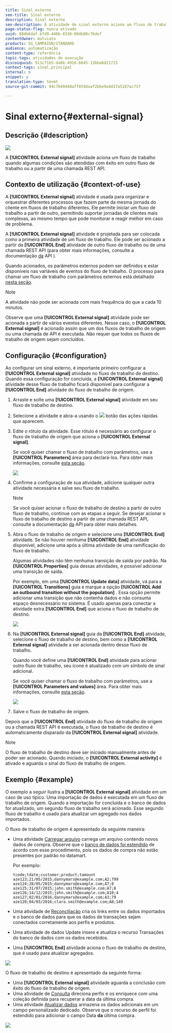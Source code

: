```yaml
---
title: Sinal externo
seo-title: Sinal externo
description: Sinal externo
seo-description: A atividade de sinal externo aciona um fluxo de trabalho quando algumas condições são atendidas com êxito em outro fluxo de trabalho.
page-status-flag: nunca ativado
uuid: 884b6daf-bfd9-440b-8336-004b80c76def
contentOwner: molviato
products: SG_CAMPAIGN/STANDARD
audience: automatização
content-type: referência
topic-tags: atividades de execução
discoiquuid: 911c71b5-da8b-4916-b645-13bba6d21715
context-tags: sinal,principal
internal: n
snippet: y
translation-type: tm+mt
source-git-commit: 94c7649448aff859daaf2bbe9a4d17a5187ac71f

---
```



# Sinal externo{#external-signal}

## Descrição {#description}

![](assets/signal.png)

A **[!UICONTROL External signal]** atividade aciona um fluxo de trabalho quando algumas condições são atendidas com êxito em outro fluxo de trabalho ou a partir de uma chamada REST API.

## Contexto de utilização {#context-of-use}

A **[!UICONTROL External signal]** atividade é usada para organizar e orquestrar diferentes processos que fazem parte da mesma jornada do cliente em fluxos de trabalho diferentes. Ele permite iniciar um fluxo de trabalho a partir de outro, permitindo suportar jornadas de clientes mais complexas, ao mesmo tempo que pode monitorar e reagir melhor em caso de problema.

A **[!UICONTROL External signal]** atividade é projetada para ser colocada como a primeira atividade de um fluxo de trabalho. Ele pode ser acionado a partir da **[!UICONTROL End]** atividade de outro fluxo de trabalho ou de uma chamada REST API (para obter mais informações, consulte a documentação [da](https://final-docs.campaign.adobe.com/doc/standard/en/api/ACS_API.html#triggering-a-signal-activity) API ).

Quando acionados, os parâmetros externos podem ser definidos e estar disponíveis nas variáveis de eventos do fluxo de trabalho. O processo para chamar um fluxo de trabalho com parâmetros externos está detalhado [nesta seção](../../automating/using/calling-a-workflow-with-external-parameters.md).

>[!NOTE]
>
>A atividade não pode ser acionada com mais frequência do que a cada 10 minutos.

Observe que uma **[!UICONTROL External signal]** atividade pode ser acionada a partir de vários eventos diferentes. Nesse caso, o **[!UICONTROL External signal]** é acionado assim que um dos fluxos de trabalho de origem ou uma chamada de API é executada. Não requer que todos os fluxos de trabalho de origem sejam concluídos.

## Configuração {#configuration}

Ao configurar um sinal externo, é importante primeiro configurar a **[!UICONTROL External signal]** atividade no fluxo de trabalho de destino. Quando essa configuração for concluída, a **[!UICONTROL External signal]** atividade desse fluxo de trabalho ficará disponível para configurar a **[!UICONTROL End]** atividade do fluxo de trabalho de origem.

1. Arraste e solte uma **[!UICONTROL External signal]** atividade em seu fluxo de trabalho de destino.
1. Selecione a atividade e abra-a usando o ![](assets/edit_darkgrey-24px.png) botão das ações rápidas que aparecem.
1. Edite o rótulo da atividade. Esse rótulo é necessário ao configurar o fluxo de trabalho de origem que aciona o **[!UICONTROL External signal]**.

   Se você quiser chamar o fluxo de trabalho com parâmetros, use a **[!UICONTROL Parameters]** área para declará-los. Para obter mais informações, consulte [esta seção](../../automating/using/calling-a-workflow-with-external-parameters.md#declaring-the-parameters-in-the-external-signal-activity).

   ![](assets/external_signal_configuration.png)

1. Confirme a configuração de sua atividade, adicione qualquer outra atividade necessária e salve seu fluxo de trabalho.

   >[!NOTE]
   >
   >Se você quiser acionar o fluxo de trabalho de destino a partir de outro fluxo de trabalho, continue com as etapas a seguir. Se desejar acionar o fluxo de trabalho de destino a partir de uma chamada REST API, consulte a documentação [da](https://final-docs.campaign.adobe.com/doc/standard/en/api/ACS_API.html#triggering-a-signal-activity) API para obter mais detalhes.

1. Abra o fluxo de trabalho de origem e selecione uma **[!UICONTROL End]** atividade. Se não houver nenhuma **[!UICONTROL End]** atividade disponível, adicione uma após a última atividade de uma ramificação do fluxo de trabalho.

   Algumas atividades não têm nenhuma transição de saída por padrão. Na **[!UICONTROL Properties]** guia dessas atividades, é possível adicionar uma transição de saída.

   Por exemplo, em uma **[!UICONTROL Update data]** atividade, vá para a **[!UICONTROL Transitions]** guia e marque a opção **[!UICONTROL Add an outbound transition without the population]** . Essa opção permite adicionar uma transição que não contenha dados e não consuma espaço desnecessário no sistema. É usado apenas para conectar a atividade extra **[!UICONTROL End]** que aciona o fluxo de trabalho de destino.

   ![](assets/external_signal_empty_transition.png)

1. Na **[!UICONTROL External signal]** guia da **[!UICONTROL End]** atividade, selecione o fluxo de trabalho de destino, bem como a **[!UICONTROL External signal]** atividade a ser acionada dentro desse fluxo de trabalho.

   Quando você define uma **[!UICONTROL End]** atividade para acionar outro fluxo de trabalho, seu ícone é atualizado com um símbolo de sinal adicional.

   Se você quiser chamar o fluxo de trabalho com parâmetros, use a **[!UICONTROL Parameters and values]** área. Para obter mais informações, consulte [esta seção](../../automating/using/calling-a-workflow-with-external-parameters.md#defining-the-parameters-when-calling-the-workflow).

   ![](assets/external_signal_end.png)

1. Salve o fluxo de trabalho de origem.

Depois que a **[!UICONTROL End]** atividade do fluxo de trabalho de origem ou a chamada REST API é executada, o fluxo de trabalho de destino é automaticamente disparado da **[!UICONTROL External signal]** atividade.

>[!NOTE]
>
>O fluxo de trabalho de destino deve ser iniciado manualmente antes de poder ser acionado. Quando iniciado, o **[!UICONTROL External activity]** é ativado e aguarda o sinal do fluxo de trabalho de origem.

## Exemplo {#example}

O exemplo a seguir ilustra a **[!UICONTROL External signal]** atividade em um caso de uso típico. Uma importação de dados é executada em um fluxo de trabalho de origem. Quando a importação for concluída e o banco de dados for atualizado, um segundo fluxo de trabalho será acionado. Esse segundo fluxo de trabalho é usado para atualizar um agregado nos dados importados.

O fluxo de trabalho de origem é apresentado da seguinte maneira:

* Uma atividade [Carregar arquivo](../../automating/using/load-file.md) carrega um arquivo contendo novos dados de compra. Observe que o [banco de dados foi estendido](../../developing/using/data-model-concepts.md) de acordo com esse procedimento, pois os dados de compra não estão presentes por padrão no datamart.

   Por exemplo:

   ```
   tcode;tdate;customer;product;tamount
   aze123;21/05/2015;dannymars@example.com;A2;799
   aze124;28/05/2015;dannymars@example.com;A7;8
   aze125;31/07/2015;john.smith@example.com;A7;8
   aze126;14/12/2015;john.smith@example.com;A10;4
   aze127;02/01/2016;dannymars@example.com;A3;79
   aze128;04/03/2016;clara.smith@example.com;A8;149
   ```

* Uma atividade de [Reconciliação](../../automating/using/reconciliation.md) cria os links entre os dados importados e o banco de dados para que os dados de transações sejam conectados corretamente aos perfis e produtos.
* Uma atividade de dados [](../../automating/using/update-data.md) Update insere e atualiza o recurso Transações do banco de dados com os dados recebidos.
* Uma **[!UICONTROL End]** atividade aciona o fluxo de trabalho de destino, que é usado para atualizar agregados.

![](assets/signal_example_source1.png)

O fluxo de trabalho de destino é apresentado da seguinte forma:

* Uma **[!UICONTROL External signal]** atividade aguarda a conclusão com êxito do fluxo de trabalho de origem.
* Uma atividade de [Consulta](../../automating/using/query.md#enriching-data) direciona perfis e os enriquece com uma coleção definida para recuperar a data da última compra.
* Uma atividade [Atualizar dados](../../automating/using/update-data.md) armazena os dados adicionais em um campo personalizado dedicado. Observe que o recurso de perfil foi estendido para adicionar o campo Data **da** última compra.

![](assets/signal_example_source2.png)

